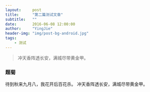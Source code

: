 ```yaml
---
layout:     post
title:      "第二篇测试文章"
subtitle:   ""
date:       2016-06-08 12:00:00
author:     "YingJie"
header-img: "img/post-bg-android.jpg"
tags:
    - 测试
---
```


> 冲天香阵透长安，满城尽带黄金甲。

### 题菊
待到秋来九月八，我花开后百花杀。
冲天香阵透长安，满城尽带黄金甲。
